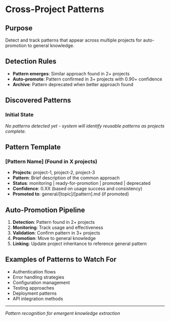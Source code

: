 # Cross-Project Patterns

## Purpose
Detect and track patterns that appear across multiple projects for auto-promotion to general knowledge.

## Detection Rules
- **Pattern emerges**: Similar approach found in 2+ projects
- **Auto-promote**: Pattern confirmed in 3+ projects with 0.90+ confidence
- **Archive**: Pattern deprecated when better approach found

## Discovered Patterns

### Initial State
*No patterns detected yet - system will identify reusable patterns as projects complete.*

## Pattern Template

### [Pattern Name] (Found in X projects)
- **Projects**: project-1, project-2, project-3
- **Pattern**: Brief description of the common approach
- **Status**: monitoring | ready-for-promotion | promoted | deprecated
- **Confidence**: 0.XX (based on usage success and consistency)
- **Promoted to**: general/[topic]/[pattern].md (if promoted)

## Auto-Promotion Pipeline
1. **Detection**: Pattern found in 2+ projects
2. **Monitoring**: Track usage and effectiveness
3. **Validation**: Confirm pattern in 3+ projects
4. **Promotion**: Move to general knowledge
5. **Linking**: Update project inheritance to reference general pattern

## Examples of Patterns to Watch For
- Authentication flows
- Error handling strategies
- Configuration management
- Testing approaches
- Deployment patterns
- API integration methods

---
*Pattern recognition for emergent knowledge extraction*